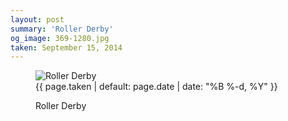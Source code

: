 ```yaml
---
layout: post
summary: 'Roller Derby'
og_image: 369-1280.jpg
taken: September 15, 2014
---
```


<figure class="post" data-src="{{ site.assets_url }}/{{ page.og_image }}">
<img alt="Roller Derby" sizes="(min-width: 700px) 50vw, calc(100vw - 2rem)" src="{{ site.assets_url }}/369-640.jpg" srcset="{{ site.assets_url }}/369-1280.jpg 1280w, {{ site.assets_url }}/369-960.jpg 960w, {{ site.assets_url }}/369-640.jpg 640w, {{ site.assets_url }}/369-320.jpg 320w"/>
<figcaption>
<time>{{ page.taken | default: page.date | date: "%B %-d, %Y" }}</time>
<p>Roller Derby</p>
</figcaption>
</figure>
